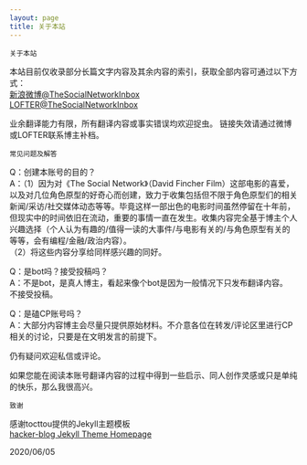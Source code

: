 ```yaml
---
layout: page
title: 关于本站
---
```

`关于本站`<br>

本站目前仅收录部分长篇文字内容及其余内容的索引，获取全部内容可通过以下方式：<br>
[新浪微博@TheSocialNetworkInbox](https://weibo.com/7431190221/profile?topnav=1&wvr=6)<br>
[LOFTER@TheSocialNetworkInbox](http://thesocialnetworkinbox.lofter.com)<br>

业余翻译能力有限，所有翻译内容或事实错误均欢迎捉虫。
链接失效请通过微博或LOFTER联系博主补档。


`常见问题及解答`<br>

Q：创建本账号的目的？<br>
A：（1）因为对《The Social Network》（David Fincher Film）这部电影的喜爱，以及对几位角色原型的好奇心而创建，致力于收集包括但不限于角色原型们的相关新闻/采访/社交媒体动态等等。毕竟这样一部出色的电影时间虽然停留在十年前，但现实中的时间依旧在流动，重要的事情一直在发生。收集内容完全基于博主个人兴趣选择（个人认为有趣的/值得一读的大事件/与电影有关的/与角色原型有关的等等，会有编程/金融/政治内容）。<br>
（2）将这些内容分享给同样感兴趣的同好。<br>

Q：是bot吗？接受投稿吗？<br>
A：不是bot，是真人博主，看起来像个bot是因为一般情况下只发布翻译内容。<br>
不接受投稿。<br>

Q：是磕CP账号吗？<br>
A：大部分内容博主会尽量只提供原始材料。不介意各位在转发/评论区里进行CP相关的讨论，只要是在文明发言的前提下。<br>

仍有疑问欢迎私信或评论。<br>

如果您能在阅读本账号翻译内容的过程中得到一些启示、同人创作灵感或只是单纯的快乐，那么我很高兴。<br>


`致谢`<br>

感谢tocttou提供的Jekyll主题模板<br>
[hacker-blog Jekyll Theme Homepage](https://github.com/tocttou/hacker-blog)<br>


2020/06/05


